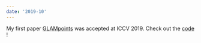 ```yaml
---
date: '2019-10'
---
```


My first paper [GLAMpoints](https://arxiv.org/abs/1908.06812) was accepted at ICCV 2019. Check out the [code](https://github.com/PruneTruong/GLAMpoints_pytorch) !